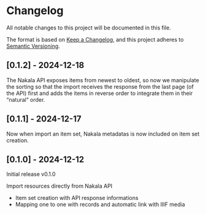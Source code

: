 # Changelog

All notable changes to this project will be documented in this file.

The format is based on [Keep a Changelog](https://keepachangelog.com/en/1.0.0/),
and this project adheres to [Semantic Versioning](https://semver.org/spec/v2.0.0.html).

## [0.1.2] - 2024-12-18

The Nakala API exposes items from newest to oldest, so now we manipulate the sorting so that the import receives the response from the last page (of the API) first and adds the items in reverse order to integrate them in their “natural” order.

## [0.1.1] - 2024-12-17

Now when import an item set, Nakala metadatas is now included on item set creation.

## [0.1.0] - 2024-12-12

Initial release v0.1.0

Import resources directly from Nakala API
- Item set creation with API response informations
- Mapping one to one with records and automatic link with IIIF media